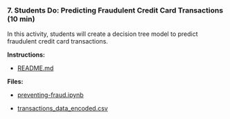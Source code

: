 ### 7. Students Do: Predicting Fraudulent Credit Card Transactions (10 min)

In this activity, students will create a decision tree model to predict fraudulent credit card transactions.

**Instructions:**

* [README.md](Activities/04-Stu_Predicting_Fraud/README.md)

**Files:**

* [preventing-fraud.ipynb](Activities/04-Stu_Predicting_Fraud/Solved/preventing-fraud.ipynb)

* [transactions_data_encoded.csv](Activities/04-Stu_Predicting_Fraud/Resources/transactions_data_encoded.csv)
